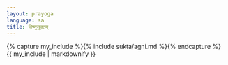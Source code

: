 ```yaml
---
layout: prayoga
language: sa
title: विष्णुसूक्तम्
---
```


{% capture my_include %}{% include sukta/agni.md %}{% endcapture %}
{{ my_include | markdownify }}
